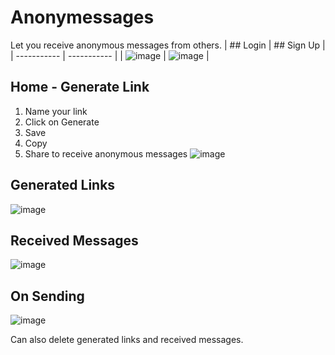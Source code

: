 # Anonymessages
Let you receive anonymous messages from others.
| ## Login | ## Sign Up  |
| ----------- | ----------- |
| ![image](https://user-images.githubusercontent.com/59197202/194880674-54dfaacf-905c-4f9f-a738-2ffdd38e2b97.png) | ![image](https://user-images.githubusercontent.com/59197202/194880737-fc269093-e6aa-432a-8512-7c46221df456.png) |

## Home - Generate Link
1. Name your link
2. Click on Generate
3. Save
4. Copy
5. Share to receive anonymous messages
![image](https://user-images.githubusercontent.com/59197202/194881021-6647871b-497d-4ea4-b53e-68a31626b22f.png)

## Generated Links
![image](https://user-images.githubusercontent.com/59197202/194881670-1d7acea2-be33-4ab8-ad4e-0400ca30642f.png)

## Received Messages
![image](https://user-images.githubusercontent.com/59197202/194881835-5da461a0-5d4c-4169-a977-c71ba7e19aed.png)

## On Sending  
![image](https://user-images.githubusercontent.com/59197202/194881945-a379775d-f942-41c9-a838-63636bf5db73.png)

Can also delete generated links and received messages.



